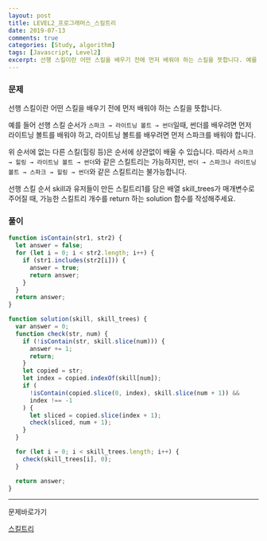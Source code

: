 ```yaml
---
layout: post
title: LEVEL2_프로그래머스_스킬트리
date: 2019-07-13
comments: true
categories: [Study, algorithm]
tags: [Javascript, Level2]
excerpt: 선행 스킬이란 어떤 스킬을 배우기 전에 먼저 배워야 하는 스킬을 뜻합니다. 예를 들어 선행 스킬 순서가 스파크 → 라이트닝 볼트 → 썬더일때, 썬더를 배우려면 먼저 라이트닝 볼트를 배워야 하고, 라이트닝 볼트를 배우려면 먼저 스파크를 배워야 합니다.
---
```


### 문제

선행 스킬이란 어떤 스킬을 배우기 전에 먼저 배워야 하는 스킬을 뜻합니다.

예를 들어 선행 스킬 순서가 `스파크 → 라이트닝 볼트 → 썬더`일때, 썬더를 배우려면 먼저 라이트닝 볼트를 배워야 하고, 라이트닝 볼트를 배우려면 먼저 스파크를 배워야 합니다.

위 순서에 없는 다른 스킬(힐링 등)은 순서에 상관없이 배울 수 있습니다. 따라서 `스파크 → 힐링 → 라이트닝 볼트 → 썬더`와 같은 스킬트리는 가능하지만, `썬더 → 스파크나 라이트닝 볼트 → 스파크 → 힐링 → 썬더`와 같은 스킬트리는 불가능합니다.

선행 스킬 순서 skill과 유저들이 만든 스킬트리1를 담은 배열 skill_trees가 매개변수로 주어질 때, 가능한 스킬트리 개수를 return 하는 solution 함수를 작성해주세요.

### 풀이

```javascript
function isContain(str1, str2) {
  let answer = false;
  for (let i = 0; i < str2.length; i++) {
    if (str1.includes(str2[i])) {
      answer = true;
      return answer;
    }
  }
  return answer;
}

function solution(skill, skill_trees) {
  var answer = 0;
  function check(str, num) {
    if (!isContain(str, skill.slice(num))) {
      answer += 1;
      return;
    }
    let copied = str;
    let index = copied.indexOf(skill[num]);
    if (
      !isContain(copied.slice(0, index), skill.slice(num + 1)) &&
      index !== -1
    ) {
      let sliced = copied.slice(index + 1);
      check(sliced, num + 1);
    }
  }

  for (let i = 0; i < skill_trees.length; i++) {
    check(skill_trees[i], 0);
  }

  return answer;
}
```

---

<span class="reference">문제바로가기</span>

[스킬트리](https://programmers.co.kr/learn/courses/30/lessons/49993)
